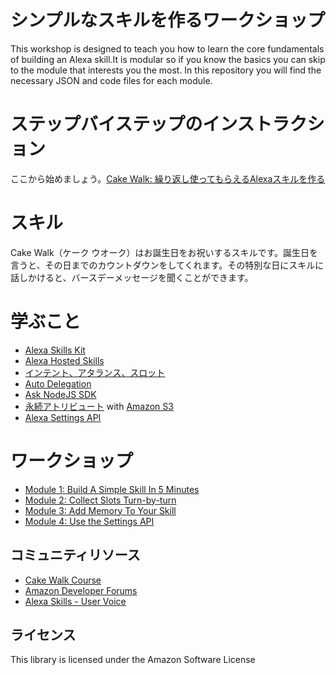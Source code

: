 # シンプルなスキルを作るワークショップ

This workshop is designed to teach you how to learn the core fundamentals of building an Alexa skill.It is modular so if you know the basics you can skip to the module that interests you the most. In this repository you will find the necessary JSON and code files for each module. 

# ステップバイステップのインストラクション

ここから始めましょう。[Cake Walk: 繰り返し使ってもらえるAlexaスキルを作る](https://alexa.design/jp-cake-walk)

# スキル

Cake Walk（ケーク ウオーク）はお誕生日をお祝いするスキルです。誕生日を言うと、その日までのカウントダウンをしてくれます。その特別な日にスキルに話しかけると、バースデーメッセージを聞くことができます。

# 学ぶこと

* [Alexa Skills Kit](https://developer.amazon.com/alexa-skills-kit)
* [Alexa Hosted Skills](https://developer.amazon.com/docs/hosted-skills/build-a-skill-end-to-end-using-an-alexa-hosted-skill.html)
* [インテント、アタランス、スロット](https://developer.amazon.com/docs/custom-skills/create-intents-utterances-and-slots.html)
* [Auto Delegation](https://developer.amazon.com/docs/custom-skills/delegate-dialog-to-alexa.html#automatically-delegate-simple-dialogs-to-alexa)
* [Ask NodeJS SDK](https://ask-sdk-for-nodejs.readthedocs.io/en/latest/)
* [永続アトリビュート](https://ask-sdk-for-nodejs.readthedocs.io/en/latest/Managing-Attributes.html) with [Amazon S3](https://aws.amazon.com/s3/)
* [Alexa Settings API](https://developer.amazon.com/docs/smapi/alexa-settings-api-reference.html)

# ワークショップ

* [Module 1: Build A Simple Skill In 5 Minutes](./module-1/README.md)
* [Module 2: Collect Slots Turn-by-turn](./module-2/README.md)
* [Module 3: Add Memory To Your Skill](./module-3/README.md)
* [Module 4: Use the Settings API ](./module-4/README.md)

## コミュニティリソース

* [Cake Walk Course](http://alexa.design/cake-walk)
* [Amazon Developer Forums](https://forums.developer.amazon.com/spaces/165/index.html)
* [Alexa Skills - User Voice](https://alexa.uservoice.com/forums/906892-alexa-skills-developer-voice-and-vote)


## ライセンス

This library is licensed under the Amazon Software License
